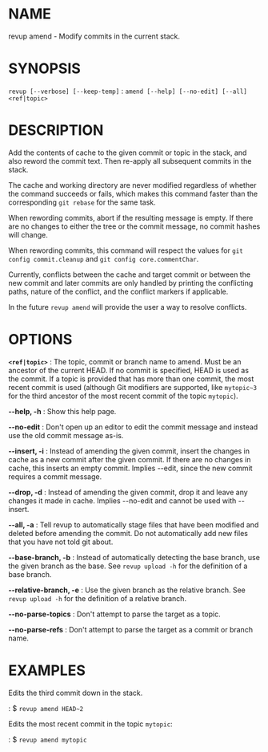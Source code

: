 # NAME

revup amend - Modify commits in the current stack.

# SYNOPSIS

`revup [--verbose] [--keep-temp]`
: `amend [--help] [--no-edit] [--all] <ref|topic>`

# DESCRIPTION

Add the contents of cache to the given commit or topic in the stack, and
also reword the commit text. Then re-apply all subsequent commits in the
stack.

The cache and working directory are never modified regardless
of whether the command succeeds or fails, which makes this command
faster than the corresponding `git rebase` for the same task.

When rewording commits, abort if the resulting message is empty.
If there are no changes to either the tree or the commit message,
no commit hashes will change.

When rewording commits, this command will respect the values for
`git config commit.cleanup` and `git config core.commentChar`.

Currently, conflicts between the cache and target commit or between
the new commit and later commits are only handled by printing the
conflicting paths, nature of the conflict, and the conflict markers
if applicable.

In the future `revup amend` will provide the user a way to resolve conflicts.

# OPTIONS

**`<ref|topic>`**
: The topic, commit or branch name to amend. Must be an ancestor of the
current HEAD. If no commit is specified, HEAD is used as the commit. If a
topic is provided that has more than one commit, the most recent commit is
used (although Git modifiers are supported, like `mytopic~3` for the third
ancestor of the most recent commit of the topic `mytopic`).

**--help, -h**
: Show this help page.

**--no-edit**
: Don't open up an editor to edit the commit message and instead
use the old commit message as-is.

**--insert, -i**
: Instead of amending the given commit, insert the changes in cache
as a new commit after the given commit. If there are no changes in
cache, this inserts an empty commit. Implies --edit, since the new commit
requires a commit message.

**--drop, -d**
: Instead of amending the given commit, drop it and leave any changes
it made in cache. Implies --no-edit and cannot be used with --insert.

**--all, -a**
: Tell revup to automatically stage files that have been modified and
deleted before amending the commit. Do not automatically add new files
that you have not told git about.

**--base-branch, -b**
: Instead of automatically detecting the base branch, use the given
branch as the base. See `revup upload -h` for the definition of a base
branch.

**--relative-branch, -e**
: Use the given branch as the relative branch. See `revup upload -h`
for the definition of a relative branch.

**--no-parse-topics**
: Don't attempt to parse the target as a topic.

**--no-parse-refs**
: Don't attempt to parse the target as a commit or branch name.

# EXAMPLES

Edits the third commit down in the stack.

: $ `revup amend HEAD~2`

Edits the most recent commit in the topic `mytopic`:

: $ `revup amend mytopic`
